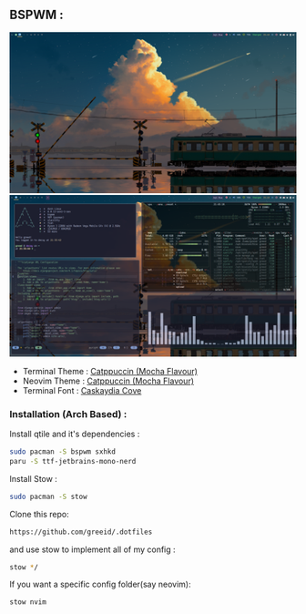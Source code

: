 ## BSPWM :

![Qtile2](./.screenshots/bspdesktop.png) ![Qtile](./.screenshots/bspwf.png)

- Terminal Theme :
  [Catppuccin (Mocha Flavour)](https://github.com/catppuccin/alacritty)
- Neovim Theme :
  [Catppuccin (Mocha Flavour)](https://github.com/catppuccin/nvim)
- Terminal Font :
  [Caskaydia Cove](https://github.com/ryanoasis/nerd-fonts/releases/download/v2.2.2/CascadiaCode.zip)

### Installation (Arch Based) :

Install qtile and it's dependencies :

```bash
sudo pacman -S bspwm sxhkd
paru -S ttf-jetbrains-mono-nerd
```

Install Stow :

```bash
sudo pacman -S stow
```

Clone this repo:

```bash
https://github.com/greeid/.dotfiles
```

and use stow to implement all of my config :

```bash
stow */
```

If you want a specific config folder(say neovim):

```bash
stow nvim
```
